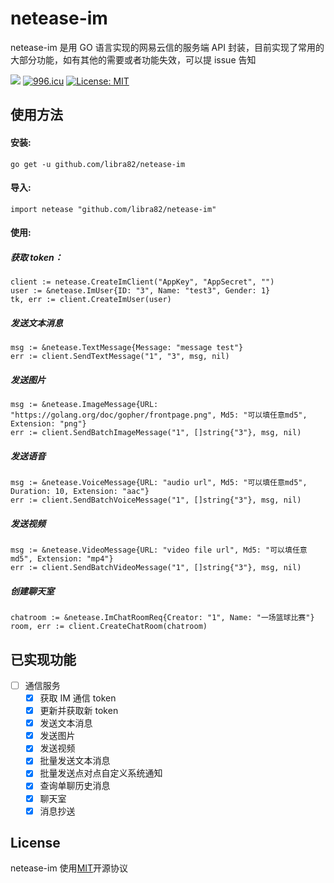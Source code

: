 # netease-im

netease-im 是用 GO 语言实现的网易云信的服务端 API 封装，目前实现了常用的大部分功能，如有其他的需要或者功能失效，可以提 issue 告知

![](https://img.shields.io/badge/language-golang-blue.svg)
[![996.icu](https://img.shields.io/badge/link-996.icu-red.svg)](https://996.icu)
[![License: MIT](https://img.shields.io/badge/License-MIT-yellow.svg)](https://opensource.org/licenses/MIT)

## 使用方法

#### 安装:

`go get -u github.com/libra82/netease-im`

#### 导入:

`import netease "github.com/libra82/netease-im"`

#### 使用:

##### 获取 token：

```
client := netease.CreateImClient("AppKey", "AppSecret", "")
user := &netease.ImUser{ID: "3", Name: "test3", Gender: 1}
tk, err := client.CreateImUser(user)
```

##### 发送文本消息

```
msg := &netease.TextMessage{Message: "message test"}
err := client.SendTextMessage("1", "3", msg, nil)
```

##### 发送图片

```
msg := &netease.ImageMessage{URL: "https://golang.org/doc/gopher/frontpage.png", Md5: "可以填任意md5", Extension: "png"}
err := client.SendBatchImageMessage("1", []string{"3"}, msg, nil)
```

##### 发送语音

```
msg := &netease.VoiceMessage{URL: "audio url", Md5: "可以填任意md5", Duration: 10, Extension: "aac"}
err := client.SendBatchVoiceMessage("1", []string{"3"}, msg, nil)
```

##### 发送视频

```
msg := &netease.VideoMessage{URL: "video file url", Md5: "可以填任意md5", Extension: "mp4"}
err := client.SendBatchVideoMessage("1", []string{"3"}, msg, nil)
```

##### 创建聊天室

```
chatroom := &netease.ImChatRoomReq{Creator: "1", Name: "一场篮球比赛"}
room, err := client.CreateChatRoom(chatroom)
```

## 已实现功能

- [ ] 通信服务
  - [x] 获取 IM 通信 token
  - [x] 更新并获取新 token
  - [x] 发送文本消息
  - [x] 发送图片
  - [x] 发送视频
  - [x] 批量发送文本消息
  - [x] 批量发送点对点自定义系统通知
  - [x] 查询单聊历史消息
  - [x] 聊天室
  - [x] 消息抄送

## License

netease-im 使用[MIT](https://opensource.org/licenses/MIT)开源协议
